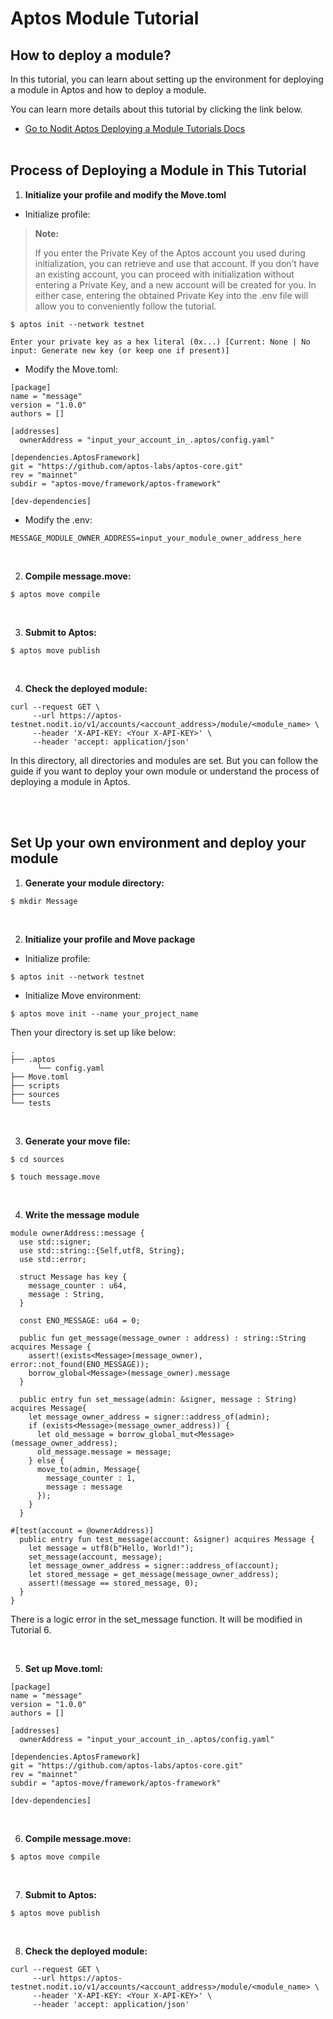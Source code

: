 # Aptos Module Tutorial

## How to deploy a module?

In this tutorial, you can learn about setting up the environment for deploying a module in Aptos and how to deploy a module.

You can learn more details about this tutorial by clicking the link below.

- [Go to Nodit Aptos Deploying a Module Tutorials Docs](https://developer.nodit.io/docs/deploying-a-module)
  <br>
  <br>

## Process of Deploying a Module in This Tutorial

1. **Initialize your profile and modify the Move.toml**

- Initialize profile:

> **Note:**
>
> If you enter the Private Key of the Aptos account you used during initialization, you can retrieve and use that account. If you don’t have an existing account, you can proceed with initialization without entering a Private Key, and a new account will be created for you. In either case, entering the obtained Private Key into the .env file will allow you to conveniently follow the tutorial.

```
$ aptos init --network testnet
```

```
Enter your private key as a hex literal (0x...) [Current: None | No input: Generate new key (or keep one if present)]
```

- Modify the Move.toml:

```
[package]
name = "message"
version = "1.0.0"
authors = []

[addresses]
  ownerAddress = "input_your_account_in_.aptos/config.yaml"

[dependencies.AptosFramework]
git = "https://github.com/aptos-labs/aptos-core.git"
rev = "mainnet"
subdir = "aptos-move/framework/aptos-framework"

[dev-dependencies]
```

- Modify the .env:

```
MESSAGE_MODULE_OWNER_ADDRESS=input_your_module_owner_address_here
```

<br>

2. **Compile message.move:**

```
$ aptos move compile
```

<br>

3. **Submit to Aptos:**

```
$ aptos move publish
```

<br>

4. **Check the deployed module:**

```
curl --request GET \
     --url https://aptos-testnet.nodit.io/v1/accounts/<account_address>/module/<module_name> \
     --header 'X-API-KEY: <Your X-API-KEY>' \
     --header 'accept: application/json'
```

In this directory, all directories and modules are set. But you can follow the guide if you want to deploy your own module or understand the process of deploying a module in Aptos.

<br>
<br>

## Set Up your own environment and deploy your module

1. **Generate your module directory:**

```
$ mkdir Message
```

<br>

2. **Initialize your profile and Move package**

- Initialize profile:

```
$ aptos init --network testnet
```

- Initialize Move environment:

```
$ aptos move init --name your_project_name
```

Then your directory is set up like below:

```
.
├── .aptos
      └── config.yaml
├── Move.toml
├── scripts
├── sources
└── tests
```

<br>

3. **Generate your move file:**

```
$ cd sources
```

```
$ touch message.move
```

<br>

4. **Write the message module**

```
module ownerAddress::message {
  use std::signer;
  use std::string::{Self,utf8, String};
  use std::error;

  struct Message has key {
    message_counter : u64,
    message : String,
  }

  const ENO_MESSAGE: u64 = 0;

  public fun get_message(message_owner : address) : string::String acquires Message {
    assert!(exists<Message>(message_owner), error::not_found(ENO_MESSAGE));
    borrow_global<Message>(message_owner).message
  }

  public entry fun set_message(admin: &signer, message : String) acquires Message{
    let message_owner_address = signer::address_of(admin);
    if (exists<Message>(message_owner_address)) {
      let old_message = borrow_global_mut<Message>(message_owner_address);
      old_message.message = message;
    } else {
      move_to(admin, Message{
        message_counter : 1,
        message : message
      });
    }
  }

#[test(account = @ownerAddress)]
  public entry fun test_message(account: &signer) acquires Message {
    let message = utf8(b"Hello, World!");
    set_message(account, message);
    let message_owner_address = signer::address_of(account);
    let stored_message = get_message(message_owner_address);
    assert!(message == stored_message, 0);
  }
}
```

There is a logic error in the set_message function. It will be modified in Tutorial 6.

<br>

5. **Set up Move.toml:**

```
[package]
name = "message"
version = "1.0.0"
authors = []

[addresses]
  ownerAddress = "input_your_account_in_.aptos/config.yaml"

[dependencies.AptosFramework]
git = "https://github.com/aptos-labs/aptos-core.git"
rev = "mainnet"
subdir = "aptos-move/framework/aptos-framework"

[dev-dependencies]
```

<br>

6. **Compile message.move:**

```
$ aptos move compile
```

<br>

7. **Submit to Aptos:**

```
$ aptos move publish
```

<br>

8. **Check the deployed module:**

```
curl --request GET \
     --url https://aptos-testnet.nodit.io/v1/accounts/<account_address>/module/<module_name> \
     --header 'X-API-KEY: <Your X-API-KEY>' \
     --header 'accept: application/json'
```
